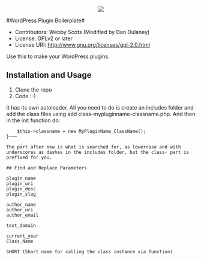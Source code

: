 <p align="center">
  <a href="https://github.com/duplaja/wordpress-plugin-simple-boilerplate/LICENSE">
    <img src="https://img.shields.io/cran/l/devtools.svg?style=plastic">
  </a>


</p>

#WordPress Plugin Boilerplate#

* Contributors: Webby Scots (Modified by Dan Dulaney)
* License: GPLv2 or later
* License URI: http://www.gnu.org/licenses/gpl-2.0.html

Use this to make your WordPress plugins.

## Installation and Usage

1. Clone the repo
2. Code :-)

It has its own autoloader. All you need to do is create an includes folder and add the class files using add class-mypluginname-classname.php. And then in the init function do:

~~~if ($this_condition) {
    $this->classname = new MyPluginName_ClassName();
}~~~

The part after new is what is searched for, as lowercase and with underscores as dashes in the includes folder, but the class- part is prefixed for you.

## Find and Replace Parameters

plugin_name
plugin_uri
plugin_desc
plugin_slug

author_name
author_uri
author_email

text_domain

current_year
Class_Name

SHORT (Short name for calling the class instance via function)
